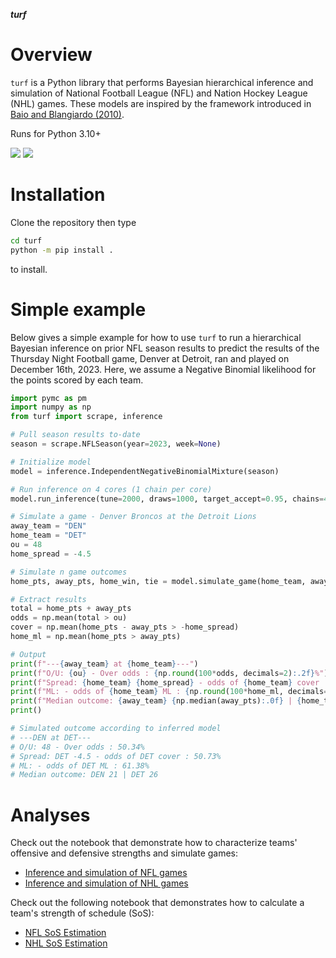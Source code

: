 ***turf***

Overview
========

`turf` is a Python library that performs Bayesian hierarchical inference and simulation of
National Football League (NFL) and Nation Hockey League (NHL) games. These models are inspired
by the framework introduced in [Baio and Blangiardo (2010)](https://doi.org/10.1080/02664760802684177).

Runs for Python 3.10+

<p>
<a href="https://github.com/dflemin3/turf">
<img src="https://img.shields.io/badge/GitHub-dflemin3%2Fturf-blue.svg?style=flat"></a>
<a href="https://github.com/dflemin3/turf/blob/master/LICENSE">
<img src="https://img.shields.io/badge/license-MIT-blue.svg?style=flat"></a>
</p>

Installation
============

Clone the repository then type
```bash
cd turf
python -m pip install .
```
to install.

Simple example
==============

Below gives a simple example for how to use `turf` to run a hierarchical Bayesian inference on prior NFL season results
to predict the results of the Thursday Night Football game, Denver at Detroit, ran and played on December 16th, 2023.
Here, we assume a Negative Binomial likelihood for the points scored by each team.

```python
import pymc as pm
import numpy as np
from turf import scrape, inference

# Pull season results to-date
season = scrape.NFLSeason(year=2023, week=None)

# Initialize model
model = inference.IndependentNegativeBinomialMixture(season)

# Run inference on 4 cores (1 chain per core)
model.run_inference(tune=2000, draws=1000, target_accept=0.95, chains=4)

# Simulate a game - Denver Broncos at the Detroit Lions
away_team = "DEN"
home_team = "DET"
ou = 48
home_spread = -4.5

# Simulate n game outcomes
home_pts, away_pts, home_win, tie = model.simulate_game(home_team, away_team, n=1000, seed=None)

# Extract results
total = home_pts + away_pts
odds = np.mean(total > ou)
cover = np.mean(home_pts - away_pts > -home_spread)
home_ml = np.mean(home_pts > away_pts)

# Output
print(f"---{away_team} at {home_team}---")
print(f"O/U: {ou} - Over odds : {np.round(100*odds, decimals=2):.2f}%")
print(f"Spread: {home_team} {home_spread} - odds of {home_team} cover : {np.round(100*cover, decimals=2):.2f}%") 
print(f"ML: - odds of {home_team} ML : {np.round(100*home_ml, decimals=2):.2f}%")
print(f"Median outcome: {away_team} {np.median(away_pts):.0f} | {home_team} {np.median(home_pts):.0f}")
print()

# Simulated outcome according to inferred model
# ---DEN at DET---
# O/U: 48 - Over odds : 50.34%
# Spread: DET -4.5 - odds of DET cover : 50.73%
# ML: - odds of DET ML : 61.38%
# Median outcome: DEN 21 | DET 26
```

Analyses
========

Check out the notebook that demonstrate how to characterize teams' offensive and defensive strengths and simulate games:
- [Inference and simulation of NFL games](https://github.com/dflemin3/turf/blob/main/examples/nfl.ipynb)
- [Inference and simulation of NHL games](https://github.com/dflemin3/turf/blob/main/examples/nhl.ipynb)

Check out the following notebook that demonstrates how to calculate a team's strength of schedule (SoS):
- [NFL SoS Estimation](https://github.com/dflemin3/turf/blob/main/examples/nfl_sos.ipynb)
- [NHL SoS Estimation](https://github.com/dflemin3/turf/blob/main/examples/nhl_sos.ipynb)
